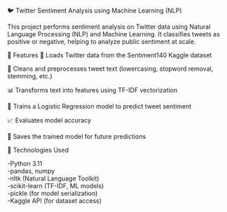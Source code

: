 🐦 Twitter Sentiment Analysis using Machine Learning (NLP)

This project performs sentiment analysis on Twitter data using Natural Language Processing (NLP) and Machine Learning. It classifies tweets as positive or negative, helping to analyze public sentiment at scale.

📌 Features
🔄 Loads  Twitter data from the Sentiment140 Kaggle dataset

🧹 Cleans and preprocesses tweet text (lowercasing, stopword removal, stemming, etc.)

📊 Transforms text into features using TF-IDF vectorization

🤖 Trains a Logistic Regression model to predict tweet sentiment

📈 Evaluates model accuracy 

💾 Saves the trained model for future predictions

🧠 Technologies Used

-Python 3.11
<br>
-pandas, numpy
<br>
-nltk (Natural Language Toolkit)
<br>
-scikit-learn (TF-IDF, ML models)
<br>
-pickle (for model serialization)
<br>
-Kaggle API (for dataset access)
